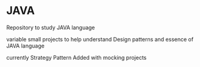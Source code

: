 # JAVA
Repository to study JAVA language

variable small projects to help understand Design patterns and essence of JAVA language

currently Strategy Pattern Added with mocking projects
